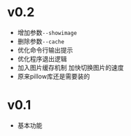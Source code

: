# v0.2
- 增加参数`--showimage`
- 删除参数`--cache`
- 优化命令行输出提示
- 优化程序退出逻辑
- 加入图片缓存机制 加快切换图片的速度
- 原来pillow库还是需要装的

# v0.1
- 基本功能